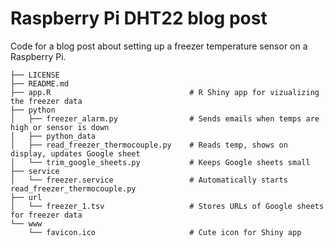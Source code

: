 # Raspberry Pi DHT22 blog post
Code for a blog post about setting up a freezer temperature sensor on a Raspberry Pi.

```
├── LICENSE                             
├── README.md
├── app.R                               # R Shiny app for vizualizing the freezer data
├── python
│   ├── freezer_alarm.py                # Sends emails when temps are high or sensor is down
│   ├── python_data
│   ├── read_freezer_thermocouple.py    # Reads temp, shows on display, updates Google sheet
│   └── trim_google_sheets.py           # Keeps Google sheets small
├── service
│   └── freezer.service                 # Automatically starts read_freezer_thermocouple.py
├── url
│   └── freezer_1.tsv                   # Stores URLs of Google sheets for freezer data
└── www
    └── favicon.ico                     # Cute icon for Shiny app
```
